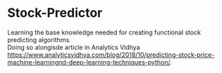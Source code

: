 # Stock-Predictor
Learning the base knowledge needed for creating functional stock predicting algorithms.  
Doing so alongisde article in Analytics Vidhya https://www.analyticsvidhya.com/blog/2018/10/predicting-stock-price-machine-learningnd-deep-learning-techniques-python/.
